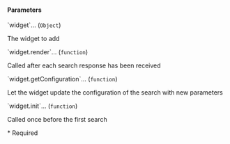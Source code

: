<h4>Parameters</h4>
<p class="attr-name">
<span class='attr-optional'>`widget`<span class="show-description">…</span></span>
  <span class="attr-infos">(<code>Object</code>)</span> 
</p>
<p class="attr-description">The widget to add</p>
<p class="attr-name">
<span class='attr-optional'>`widget.render`<span class="show-description">…</span></span>
  <span class="attr-infos">(<code>function</code>)</span> 
</p>
<p class="attr-description">Called after each search response has been received</p>
<p class="attr-name">
<span class='attr-optional'>`widget.getConfiguration`<span class="show-description">…</span></span>
  <span class="attr-infos">(<code>function</code>)</span> 
</p>
<p class="attr-description">Let the widget update the configuration of the search with new parameters</p>
<p class="attr-name">
<span class='attr-optional'>`widget.init`<span class="show-description">…</span></span>
  <span class="attr-infos">(<code>function</code>)</span> 
</p>
<p class="attr-description">Called once before the first search</p>

<p class="attr-legend">* <span>Required</span></p>
